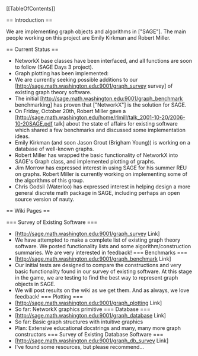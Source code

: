 [[TableOfContents]]

==  Introduction ==

We are implementing graph objects and algorithms in ["SAGE"]. The main people working on this project are Emily Kirkman and Robert Miller.

== Current Status ==

 * NetworkX base classes have been interfaced, and all functions are soon to follow (SAGE Days 3 project).
 * Graph plotting has been implemented:
 * We are currently seeking possible additions to our [http://sage.math.washington.edu:9001/graph_survey survey] of existing graph theory software.
 * The initial [http://sage.math.washington.edu:9001/graph_benchmark benchmarking] has proven that ["NetworkX"] is the solution for SAGE.
 * On Friday, October 20th, Robert Miller gave a [http://sage.math.washington.edu/home/rlmill/talk_2001-10-20/2006-10-20SAGE.pdf talk] about the state of affairs for existing software which shared a few benchmarks and discussed some implementation ideas.
 * Emily Kirkman (and soon Jason Grout (Brigham Young)) is working on a database of well-known graphs.
 * Robert Miller has wrapped the basic functionality of NetworkX into SAGE's Graph class, and implemented plotting of graphs.
 * Jim Morrow has expressed interest in using SAGE for his summer REU on graphs. Robert Miller is currently working on implementing some of the algorithms of this group.
 * Chris Godsil (Waterloo) has expressed interest in helping design a more general discrete math package in SAGE, including perhaps an open source version of nauty.

== Wiki Pages ==

=== Survey of Existing Software ===
 * [http://sage.math.washington.edu:9001/graph_survey Link]
 * We have attempted to make a complete list of existing graph theory software. We posted functionality lists and some algorithm/construction summaries. We are very interested in feedback!
=== Benchmarks ===
 * [http://sage.math.washington.edu:9001/graph_benchmark Link]
 * Our initial tests are designed to compare the constructions and very basic functionality found in our survey of existing software. At this stage in the game, we are testing to find the best way to represent graph objects in SAGE.
 * We will post results on the wiki as we get them. And as always, we love feedback!
=== Plotting ===
 * [http://sage.math.washington.edu:9001/graph_plotting Link]
 * So far: NetworkX graphics primitive
=== Database ===
 * [http://sage.math.washington.edu:9001/graph_database Link]
 * So far: Basic graph structures with intuitive graphics
 * Plan:  Extensive educational docstrings and many, many more graph constructors
=== Survey of Existing Database Software ===
 * [http://sage.math.washington.edu:9001/graph_db_survey Link]
 * I've found some resources, but please recommend...
